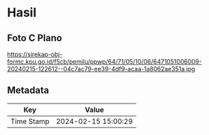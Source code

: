 # Hasil

## Foto C Plano

https://sirekap-obj-formc.kpu.go.id/f5cb/pemilu/ppwp/64/71/05/10/06/6471051006009-20240215-122612--04c7ac79-ee39-4df9-acaa-1a8062ae351a.jpg


## Metadata

| Key        | Value               |
| ---------- | ------------------- |
| Time Stamp | 2024-02-15 15:00:29 |



